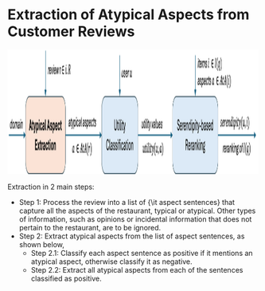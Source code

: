 # Extraction of Atypical Aspects from Customer Reviews

<p align="center">
  <img src="figs/pipeline1.png" height="250">
</p>

Extraction in 2 main steps:
- Step 1: Process the review into a list of {\it aspect sentences} that capture all the aspects of the restaurant, typical or atypical. Other types of information, such as opinions or incidental information that does not pertain to the restaurant, are to be ignored.
- Step 2: Extract atypical aspects from the list of aspect sentences, as shown below,
    - Step 2.1: Classify each aspect sentence as positive if it mentions an atypical aspect, otherwise classify it as negative.
    - Step 2.2: Extract all atypical aspects from each of the sentences classified as positive.
